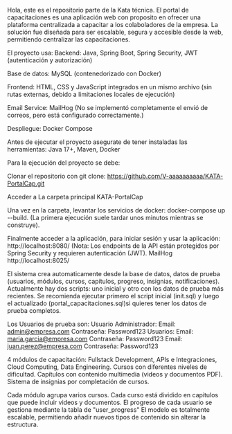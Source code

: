 Hola, este es el repositorio parte de la Kata técnica. El portal de capacitaciones es una aplicación web con proposito en ofrecer una plataforma centralizada a capacitar a los colaboladores de la empresa. La solución fue diseñada para ser escalable, segura y accesible desde la web, permitiendo centralizar las capacitaciones.

El proyecto usa: Backend: Java, Spring Boot, Spring Security, JWT (autenticación y autorización)

Base de datos: MySQL (contenedorizado con Docker)

Frontend: HTML, CSS y JavaScript integrados en un mismo archivo (sin rutas externas, debido a limitaciones locales de ejecución)

Email Service: MailHog (No se implementó completamente el envió de correos, pero está configurado correctamente.)

Despliegue: Docker Compose

Antes de ejecutar el proyecto asegurate de tener instaladas las herramientas: Java 17+, Maven, Docker

Para la ejecución del proyecto se debe:

Clonar el repositorio con git clone: https://github.com/V-aaaaaaaaaa/KATA-PortalCap.git

Acceder a La carpeta principal KATA-PortalCap

Una vez en la carpeta, levantar los servicios de docker: docker-compose up --build. (La primera ejecución suele tardar unos minutos mientras se construye).

Finalmente acceder a la aplicación, para iniciar sesión y usar la aplicación: http://localhost:8080/ (Nota: Los endpoints de la API están protegidos por Spring Security y requieren autenticación (JWT). MailHog http://localhost:8025/

El sistema crea automaticamente desde la base de datos, datos de prueba (usuarios, módulos, cursos, capítulos, progreso, insignias, notificaciones). Actualmente hay dos scripts: uno inicial y otro con los datos de prueba más recientes. Se recomienda ejecutar primero el script inicial (init.sql) y luego el actualizado (portal_capacitaciones.sql)si quieres tener los datos de prueba completos.

Los Usuarios de prueba son: Usuario Administrador: Email: admin@empresa.com Contraseña: Password123 Usuarios: Email: maria.garcia@empresa.com Contraseña: Password123 Email: juan.perez@empresa.com Contraseña: Password123

4 módulos de capacitación: Fullstack Development, APIs e Integraciones, Cloud Computing, Data Engineering. 
Cursos con diferentes niveles de dificultad. 
Capítulos con contenido multimedia (videos y documentos PDF). 
Sistema de insignias por completación de cursos.

Cada módulo agrupa varios cursos. 
Cada curso está dividido en capitulos que puede incluir videos y documentos. 
El progreso de cada usuario se gestiona mediante la tabla de "user_progress"
El modelo es totalmente escalable, permitiendo añadir nuevos tipos de contenido sin alterar la estructura.
